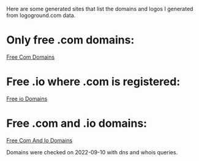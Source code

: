 Here are some generated sites that list the domains and logos I generated from logoground.com data.

# Only free .com domains:
[Free Com Domains](https://logodomains.steve.pm/com/1.html)

# Free .io where .com is registered:
[Free io Domains](https://logodomains.steve.pm/io/1.html)

# Free .com and .io domains:
[Free Com And Io Domains](https://logodomains.steve.pm/all/1.html)


Domains were checked on 2022-09-10 with dns and whois queries.
